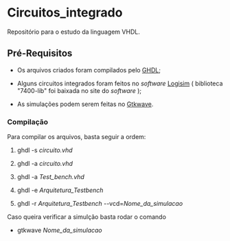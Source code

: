 # Circuitos_integrado

Repositório para o estudo da linguagem VHDL. 

## Pré-Requisitos

* Os arquivos criados foram compilados pelo [GHDL](http://ghdl.free.fr/); 
  
* Alguns circuitos integrados foram feitos no _software_ [Logisim](http://www.cburch.com/logisim/pt/index.html) ( biblioteca "7400-lib" foi baixada no site do _software_ );

* As simulações podem serem feitas no [Gtkwave](http://gtkwave.sourceforge.net/).

### Compilação

Para compilar os arquivos, basta seguir a ordem:

1. ghdl -s *circuito.vhd*
   
2. ghdl -a *circuito.vhd*
   
3. ghdl -a *Test_bench.vhd*
   
4. ghdl -e *Arquitetura_Testbench*
   
5. ghdl -r *Arquitetura_Testbench* --vcd=*Nome_da_simulacao*

Caso queira verificar a simulção basta rodar o comando

* gtkwave *Nome_da_simulacao*
   
